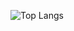 

![Top Langs](https://github-readme-stats.vercel.app/api/top-langs/?username=human37&langs_count=10&layout=compact&hide_border=true&exclude_repo=xv6-lottery-scheduler)
